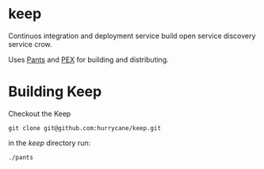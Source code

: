 keep
====

Continuos integration and deployment service build open service discovery service crow.

Uses [Pants](http://pantsbuild.github.io/) and [PEX](https://www.youtube.com/watch?v=NmpnGhRwsu0) for building and distributing.

# Building Keep

Checkout the Keep

```
git clone git@github.com:hurrycane/keep.git
```

in the _keep_ directory run:

```
./pants
```

